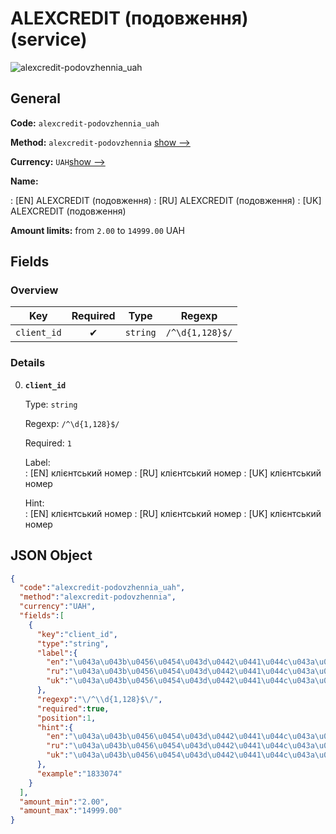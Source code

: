 
# ALEXCREDIT (подовження) (service) 
![alexcredit-podovzhennia_uah](https://static.openfintech.io/payout_methods/alexcredit-podovzhennia_uah/logo.svg?w=400&c=v0.59.26#w24)  

## General 
 
**Code:** `alexcredit-podovzhennia_uah` 
 
**Method:** `alexcredit-podovzhennia` 
[show -->](#) 
 
**Currency:** `UAH`[show -->](#) 
 
**Name:** 
 
:	[EN] ALEXCREDIT (подовження) 
:	[RU] ALEXCREDIT (подовження) 
:	[UK] ALEXCREDIT (подовження) 
 
**Amount limits:** from `2.00` to `14999.00` UAH 

## Fields 

### Overview 

|Key|Required|Type|Regexp| 
|:---:|:---:|:---:|:---:| 
|`client_id`|✔|`string`|`/^\d{1,128}$/`| 
 

### Details 
 
0. **`client_id`** 
 
	Type: `string` 
 
	Regexp: `/^\d{1,128}$/` 
 
	Required: `1` 
 
	Label:  
	: [EN] клієнтський номер 
	: [RU] клієнтський номер 
	: [UK] клієнтський номер 
 
	Hint:  
	: [EN] клієнтський номер 
	: [RU] клієнтський номер 
	: [UK] клієнтський номер 
 

## JSON Object 

```json
{
  "code":"alexcredit-podovzhennia_uah",
  "method":"alexcredit-podovzhennia",
  "currency":"UAH",
  "fields":[
    {
      "key":"client_id",
      "type":"string",
      "label":{
        "en":"\u043a\u043b\u0456\u0454\u043d\u0442\u0441\u044c\u043a\u0438\u0439 \u043d\u043e\u043c\u0435\u0440",
        "ru":"\u043a\u043b\u0456\u0454\u043d\u0442\u0441\u044c\u043a\u0438\u0439 \u043d\u043e\u043c\u0435\u0440",
        "uk":"\u043a\u043b\u0456\u0454\u043d\u0442\u0441\u044c\u043a\u0438\u0439 \u043d\u043e\u043c\u0435\u0440"
      },
      "regexp":"\/^\\d{1,128}$\/",
      "required":true,
      "position":1,
      "hint":{
        "en":"\u043a\u043b\u0456\u0454\u043d\u0442\u0441\u044c\u043a\u0438\u0439 \u043d\u043e\u043c\u0435\u0440",
        "ru":"\u043a\u043b\u0456\u0454\u043d\u0442\u0441\u044c\u043a\u0438\u0439 \u043d\u043e\u043c\u0435\u0440",
        "uk":"\u043a\u043b\u0456\u0454\u043d\u0442\u0441\u044c\u043a\u0438\u0439 \u043d\u043e\u043c\u0435\u0440"
      },
      "example":"1833074"
    }
  ],
  "amount_min":"2.00",
  "amount_max":"14999.00"
}
```  
